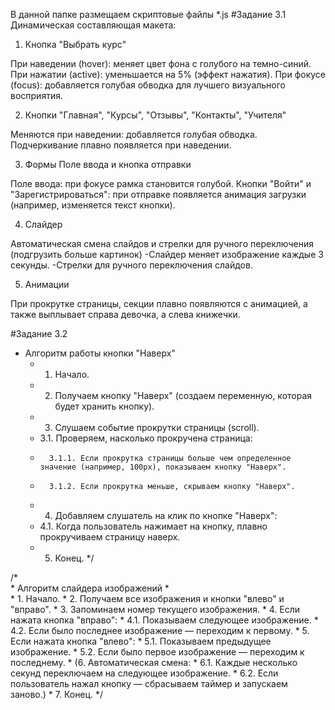 В данной папке размещаем скриптовые файлы *.js
#Задание 3.1
Динамическая составляющая макета:

1. Кнопка "Выбрать курс"

При наведении (hover): меняет цвет фона с голубого на темно-синий.
При нажатии (active): уменьшается на 5% (эффект нажатия).
При фокусе (focus): добавляется голубая обводка для лучшего визуального восприятия.

2. Кнопки "Главная", "Курсы", "Отзывы", "Контакты", "Учителя"

Меняются при наведении: добавляется голубая обводка.
Подчеркивание плавно появляется при наведении.

3. Формы
Поле ввода и кнопка отправки

Поле ввода: при фокусе рамка становится голубой.
Кнопки "Войти" и "Зарегистрироваться": при отправке появляется анимация загрузки (например, изменяется текст кнопки).

4. Слайдер

Автоматическая смена слайдов и стрелки для ручного переключения (подгрузить больше картинок)
-Слайдер меняет изображение каждые 3 секунды.
-Стрелки для ручного переключения слайдов.

5. Анимации

При прокрутке страницы, секции плавно появляются с анимацией, а также выплывает справа девочка, а слева книжечки.

#Задание 3.2
* Алгоритм работы кнопки "Наверх"
    * 1. Начало.
    * 2. Получаем кнопку "Наверх" (создаем переменную, которая будет хранить кнопку).
    * 3. Слушаем событие прокрутки страницы (scroll).
    *   3.1. Проверяем, насколько прокручена страница:
    *       3.1.1. Если прокрутка страницы больше чем определенное значение (например, 100px), показываем кнопку "Наверх".
    *       3.1.2. Если прокрутка меньше, скрываем кнопку "Наверх".
    * 4. Добавляем слушатель на клик по кнопке "Наверх":
    *   4.1. Когда пользователь нажимает на кнопку, плавно прокручиваем страницу наверх.
    * 5. Конец.
*/


/*  
    *   Алгоритм слайдера изображений
    *   
    *   1. Начало.
    *   2. Получаем все изображения и кнопки "влево" и "вправо".
    *   3. Запоминаем номер текущего изображения.
    *   4. Если нажата кнопка "вправо":
    *       4.1. Показываем следующее изображение.
    *       4.2. Если было последнее изображение — переходим к первому.
    *   5. Если нажата кнопка "влево":
    *       5.1. Показываем предыдущее изображение.
    *       5.2. Если было первое изображение — переходим к последнему.
    *   (6. Автоматическая смена:
    *       6.1. Каждые несколько секунд переключаем на следующее изображение.
    *       6.2. Если пользователь нажал кнопку — сбрасываем таймер и запускаем заново.)
    *   7. Конец.
*/

